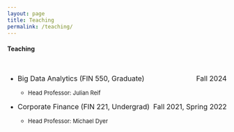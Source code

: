 ```yaml
---
layout: page
title: Teaching
permalink: /teaching/
---
```

  
#### **Teaching**<br>
<br />

* <font size="3"> Big Data Analytics (FIN 550, Graduate) <span style="float:right;"> Fall 2024 </span></font>
  - <font size="2.5"> Head Professor: Julian Reif </font><br>
 

* <font size="3"> Corporate Finance (FIN 221, Undergrad) <span style="float:right;"> Fall 2021, Spring 2022 </span></font>
  - <font size="2.5"> Head Professor: Michael Dyer </font><br>
